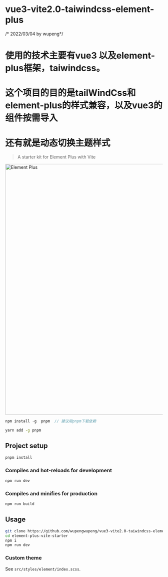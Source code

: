 # vue3-vite2.0-taiwindcss-element-plus
/* 2022/03/04 by wupeng*/
# 使用的技术主要有vue3 以及element-plus框架，taiwindcss。 
# 这个项目的目的是tailWindCss和element-plus的样式兼容，以及vue3的组件按需导入
# 还有就是动态切换主题样式
> A starter kit for Element Plus with Vite

<img width="800" alt="Element Plus" src="https://user-images.githubusercontent.com/10731096/97282764-0726eb80-187a-11eb-9658-6dc98ccb8f8d.png">

```javascript
npm install -g  pnpm  // 建议用pnpm下载依赖
```

```bash
yarn add -g pnpm
```

## Project setup

```bash
pnpm install
```

### Compiles and hot-reloads for development

```bash
npm run dev
```

### Compiles and minifies for production

```bash
npm run build
```

## Usage

```bash
git clone https://github.com/wupengwupeng/vue3-vite2.0-taiwindcss-element-plus.git
cd element-plus-vite-starter
npm i
npm run dev
```

### Custom theme

See `src/styles/element/index.scss`.
